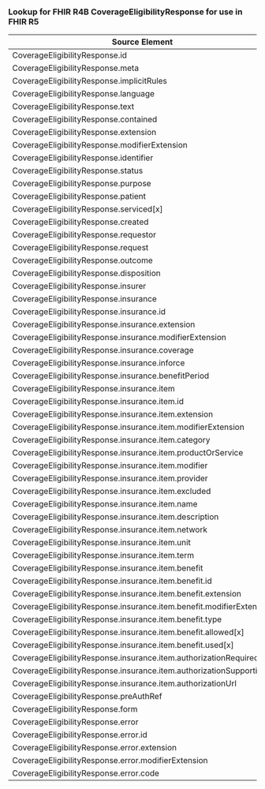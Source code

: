 ### Lookup for FHIR R4B CoverageEligibilityResponse for use in FHIR R5

| Source Element | Usage | Target |
| -------------- | ----- | ------ |
| CoverageEligibilityResponse.id | UseElementSameName | CoverageEligibilityResponse.id |
| CoverageEligibilityResponse.meta | UseElementSameName | CoverageEligibilityResponse.meta |
| CoverageEligibilityResponse.implicitRules | UseElementSameName | CoverageEligibilityResponse.implicitRules |
| CoverageEligibilityResponse.language | UseElementSameName | CoverageEligibilityResponse.language |
| CoverageEligibilityResponse.text | UseElementSameName | CoverageEligibilityResponse.text |
| CoverageEligibilityResponse.contained | UseElementSameName | CoverageEligibilityResponse.contained |
| CoverageEligibilityResponse.extension | UseElementSameName | CoverageEligibilityResponse.extension |
| CoverageEligibilityResponse.modifierExtension | UseElementSameName | CoverageEligibilityResponse.modifierExtension |
| CoverageEligibilityResponse.identifier | UseElementSameName | CoverageEligibilityResponse.identifier |
| CoverageEligibilityResponse.status | UseElementSameName | CoverageEligibilityResponse.status |
| CoverageEligibilityResponse.purpose | UseElementSameName | CoverageEligibilityResponse.purpose |
| CoverageEligibilityResponse.patient | UseElementSameName | CoverageEligibilityResponse.patient |
| CoverageEligibilityResponse.serviced[x] | UseElementSameName | CoverageEligibilityResponse.serviced[x] |
| CoverageEligibilityResponse.created | UseElementSameName | CoverageEligibilityResponse.created |
| CoverageEligibilityResponse.requestor | UseOneOfElements | CoverageEligibilityResponse.requestor,CoverageEligibilityResponse.requestor |
| CoverageEligibilityResponse.request | UseElementSameName | CoverageEligibilityResponse.request |
| CoverageEligibilityResponse.outcome | UseElementSameName | CoverageEligibilityResponse.outcome |
| CoverageEligibilityResponse.disposition | UseElementSameName | CoverageEligibilityResponse.disposition |
| CoverageEligibilityResponse.insurer | UseElementSameName | CoverageEligibilityResponse.insurer |
| CoverageEligibilityResponse.insurance | UseElementSameName | CoverageEligibilityResponse.insurance |
| CoverageEligibilityResponse.insurance.id | UseElementSameName | CoverageEligibilityResponse.insurance.id |
| CoverageEligibilityResponse.insurance.extension | UseElementSameName | CoverageEligibilityResponse.insurance.extension |
| CoverageEligibilityResponse.insurance.modifierExtension | UseElementSameName | CoverageEligibilityResponse.insurance.modifierExtension |
| CoverageEligibilityResponse.insurance.coverage | UseElementSameName | CoverageEligibilityResponse.insurance.coverage |
| CoverageEligibilityResponse.insurance.inforce | UseElementSameName | CoverageEligibilityResponse.insurance.inforce |
| CoverageEligibilityResponse.insurance.benefitPeriod | UseElementSameName | CoverageEligibilityResponse.insurance.benefitPeriod |
| CoverageEligibilityResponse.insurance.item | UseElementSameName | CoverageEligibilityResponse.insurance.item |
| CoverageEligibilityResponse.insurance.item.id | UseElementSameName | CoverageEligibilityResponse.insurance.item.id |
| CoverageEligibilityResponse.insurance.item.extension | UseElementSameName | CoverageEligibilityResponse.insurance.item.extension |
| CoverageEligibilityResponse.insurance.item.modifierExtension | UseElementSameName | CoverageEligibilityResponse.insurance.item.modifierExtension |
| CoverageEligibilityResponse.insurance.item.category | UseElementSameName | CoverageEligibilityResponse.insurance.item.category |
| CoverageEligibilityResponse.insurance.item.productOrService | UseElementSameName | CoverageEligibilityResponse.insurance.item.productOrService |
| CoverageEligibilityResponse.insurance.item.modifier | UseElementSameName | CoverageEligibilityResponse.insurance.item.modifier |
| CoverageEligibilityResponse.insurance.item.provider | UseElementSameName | CoverageEligibilityResponse.insurance.item.provider |
| CoverageEligibilityResponse.insurance.item.excluded | UseElementSameName | CoverageEligibilityResponse.insurance.item.excluded |
| CoverageEligibilityResponse.insurance.item.name | UseElementSameName | CoverageEligibilityResponse.insurance.item.name |
| CoverageEligibilityResponse.insurance.item.description | UseElementSameName | CoverageEligibilityResponse.insurance.item.description |
| CoverageEligibilityResponse.insurance.item.network | UseElementSameName | CoverageEligibilityResponse.insurance.item.network |
| CoverageEligibilityResponse.insurance.item.unit | UseElementSameName | CoverageEligibilityResponse.insurance.item.unit |
| CoverageEligibilityResponse.insurance.item.term | UseElementSameName | CoverageEligibilityResponse.insurance.item.term |
| CoverageEligibilityResponse.insurance.item.benefit | UseElementSameName | CoverageEligibilityResponse.insurance.item.benefit |
| CoverageEligibilityResponse.insurance.item.benefit.id | UseElementSameName | CoverageEligibilityResponse.insurance.item.benefit.id |
| CoverageEligibilityResponse.insurance.item.benefit.extension | UseElementSameName | CoverageEligibilityResponse.insurance.item.benefit.extension |
| CoverageEligibilityResponse.insurance.item.benefit.modifierExtension | UseElementSameName | CoverageEligibilityResponse.insurance.item.benefit.modifierExtension |
| CoverageEligibilityResponse.insurance.item.benefit.type | UseElementSameName | CoverageEligibilityResponse.insurance.item.benefit.type |
| CoverageEligibilityResponse.insurance.item.benefit.allowed[x] | UseElementSameName | CoverageEligibilityResponse.insurance.item.benefit.allowed[x] |
| CoverageEligibilityResponse.insurance.item.benefit.used[x] | UseElementSameName | CoverageEligibilityResponse.insurance.item.benefit.used[x] |
| CoverageEligibilityResponse.insurance.item.authorizationRequired | UseElementSameName | CoverageEligibilityResponse.insurance.item.authorizationRequired |
| CoverageEligibilityResponse.insurance.item.authorizationSupporting | UseElementSameName | CoverageEligibilityResponse.insurance.item.authorizationSupporting |
| CoverageEligibilityResponse.insurance.item.authorizationUrl | UseElementSameName | CoverageEligibilityResponse.insurance.item.authorizationUrl |
| CoverageEligibilityResponse.preAuthRef | UseElementSameName | CoverageEligibilityResponse.preAuthRef |
| CoverageEligibilityResponse.form | UseElementSameName | CoverageEligibilityResponse.form |
| CoverageEligibilityResponse.error | UseElementSameName | CoverageEligibilityResponse.error |
| CoverageEligibilityResponse.error.id | UseElementSameName | CoverageEligibilityResponse.error.id |
| CoverageEligibilityResponse.error.extension | UseElementSameName | CoverageEligibilityResponse.error.extension |
| CoverageEligibilityResponse.error.modifierExtension | UseElementSameName | CoverageEligibilityResponse.error.modifierExtension |
| CoverageEligibilityResponse.error.code | UseElementSameName | CoverageEligibilityResponse.error.code |
